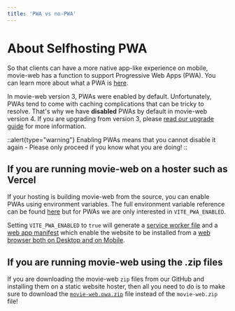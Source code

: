 ```yaml
---
title: 'PWA vs no-PWA'
---
```

# About Selfhosting PWA

So that clients can have a more native app-like experience on mobile, movie-web has a function to support Progressive Web Apps (PWA). You can learn more about what a PWA is [here](https://developer.mozilla.org/en-US/docs/Web/Progressive_web_apps/Guides/What_is_a_progressive_web_app).

In movie-web version 3, PWAs were enabled by default. Unfortunately, PWAs tend to come with caching complications that can be tricky to resolve. That's why we have **disabled** PWAs by default in movie-web version 4. If you are upgrading from version 3, please [read our upgrade guide](../3.client/5.upgrade.md) for more information.

::alert{type="warning"}
Enabling PWAs means that you cannot disable it again - Please only proceed if you know what you are doing!
::

## If you are running movie-web on a hoster such as Vercel
If your hosting is building movie-web from the source, you can enable PWAs using environment variables. The full environment variable reference can be found [here](../3.client/3.configuration.md) but for PWAs we are only interested in `VITE_PWA_ENABLED`. 

Setting `VITE_PWA_ENABLED` to `true` will generate a [service worker file](https://developer.mozilla.org/en-US/docs/Web/Progressive_web_apps/Guides/Making_PWAs_installable#service_worker) and a [web app manifest](https://developer.mozilla.org/en-US/docs/Web/Progressive_web_apps/Guides/Making_PWAs_installable#the_web_app_manifest) which enable the website to be installed from a [web browser both on Desktop and on Mobile](https://developer.mozilla.org/en-US/docs/Web/Progressive_web_apps/Guides/Making_PWAs_installable#installation_from_the_web).

## If you are running movie-web using the .zip files
If you are downloading the movie-web `zip` files from our GitHub and installing them on a static website hoster, then all you need to do is to make sure to download the [`movie-web.pwa.zip`](https://github.com/movie-web/movie-web/releases/latest/download/movie-web.pwa.zip) file instead of the `movie-web.zip` file!